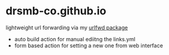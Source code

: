 # drsmb-co.github.io

lightweight url forwarding via my [urlfwd package](https://github.com/brownsarahm/urlfwd)

- auto build action for manual ediitng the links.yml
- form based action for setting a new one from web interface
